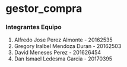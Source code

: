 # gestor_compra
### Integrantes Equipo 

1. Alfredo Jose Perez Almonte - 20162535
2. Gregory Iralbel Mendoza Duran - 20162503
3. David Meneses Perez - 201626454
4. Dan Ismael Ledesma Garcia - 20170395

